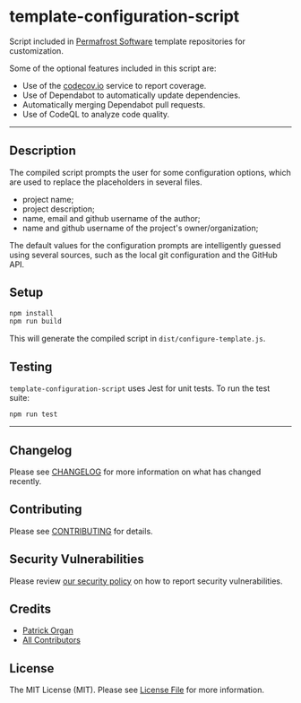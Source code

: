 # template-configuration-script

Script included in [Permafrost Software](https://github.com/permafrost-dev) template repositories for customization.

Some of the optional features included in this script are:

- Use of the [codecov.io](https://codecov.io) service to report coverage.
- Use of Dependabot to automatically update dependencies.
- Automatically merging Dependabot pull requests.
- Use of CodeQL to analyze code quality.

---

## Description

The compiled script prompts the user for some configuration options, which are used to replace the placeholders in several files.

- project name;
- project description;
- name, email and github username of the author;
- name and github username of the project's owner/organization;

The default values for the configuration prompts are intelligently guessed using several sources, such as the local git configuration and the GitHub API.

## Setup

```bash
npm install
npm run build
```

This will generate the compiled script in `dist/configure-template.js`.

## Testing

`template-configuration-script` uses Jest for unit tests.  To run the test suite:

`npm run test`

---

## Changelog

Please see [CHANGELOG](CHANGELOG.md) for more information on what has changed recently.

## Contributing

Please see [CONTRIBUTING](.github/CONTRIBUTING.md) for details.

## Security Vulnerabilities

Please review [our security policy](../../security/policy) on how to report security vulnerabilities.

## Credits

- [Patrick Organ](https://github.com/patinthehat)
- [All Contributors](../../contributors)

## License

The MIT License (MIT). Please see [License File](LICENSE) for more information.

